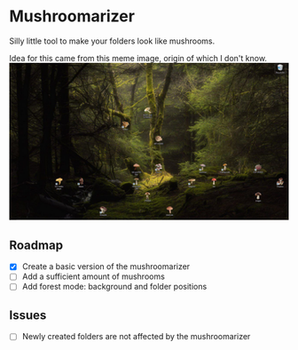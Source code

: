 # Mushroomarizer

Silly little tool to make your folders look like mushrooms.

Idea for this came from this meme image, origin of which I don't know.
![meme](images/meme-image.jpg)

## Roadmap

- [x] Create a basic version of the mushroomarizer
- [ ] Add a sufficient amount of mushrooms
- [ ] Add forest mode: background and folder positions

## Issues

- [ ] Newly created folders are not affected by the mushroomarizer

